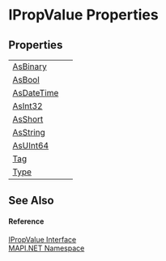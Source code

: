 # IPropValue Properties




## Properties
<table>
<tr>
<td><a href="a9a2a904-baf7-a6fd-f62e-0944f72684bb.md">AsBinary</a></td>
<td> </td></tr>
<tr>
<td><a href="b09fb6bc-d144-daa8-dfcf-18a47d5058a7.md">AsBool</a></td>
<td> </td></tr>
<tr>
<td><a href="e50e9f88-5e3c-1276-3e36-5ef94b710cbb.md">AsDateTime</a></td>
<td> </td></tr>
<tr>
<td><a href="a6ab31df-68ac-5b76-60c8-5bc4df53845e.md">AsInt32</a></td>
<td> </td></tr>
<tr>
<td><a href="06497041-8490-ef2a-64ad-b68e9535f2a2.md">AsShort</a></td>
<td> </td></tr>
<tr>
<td><a href="0acaf8cc-d6dc-160c-fdf4-f3e1bfc8de43.md">AsString</a></td>
<td> </td></tr>
<tr>
<td><a href="bb9cfd33-3b16-eed0-b0bb-3bb60e2a8aa9.md">AsUInt64</a></td>
<td> </td></tr>
<tr>
<td><a href="b750c2b5-8948-7c24-e633-f7efb37c2b86.md">Tag</a></td>
<td> </td></tr>
<tr>
<td><a href="a13f72a2-a500-07dd-4889-c71dde2ff44f.md">Type</a></td>
<td> </td></tr>
</table>

## See Also


#### Reference
<a href="2a268271-39cd-b9bd-d434-1bd1ce5d3066.md">IPropValue Interface</a>  
<a href="5bef4637-66f8-16d4-e5f4-4d0da57a1538.md">MAPI.NET Namespace</a>  
